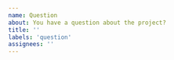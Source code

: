 ```yaml
---
name: Question
about: You have a question about the project?
title: ''
labels: 'question'
assignees: ''
---
```


<!-- Please ask your question and provide as much detail as you can. So you help us to provide the best possible answer -->